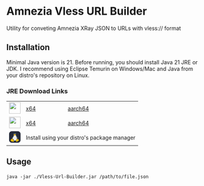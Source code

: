 # Amnezia Vless URL Builder
Utility for conveting Amnezia XRay JSON to URLs with vless:// format

## Installation
Minimal Java version is 21. Before running, you should install Java 21 JRE or JDK. 
I recommend using Eclipse Temurin on Windows/Mac and Java from your distro's repository on Linux.

### JRE Download Links

<table style="width: 100%; border: none;" cellspacing="0" cellpadding="0" border="0">
  <tr>
    <td>
      <img src="https://raw.githubusercontent.com/tandpfun/skill-icons/refs/heads/main/icons/Windows-Dark.svg" height="30px" width="30px"></img>
    </td>
  <td>
      <a href="https://objects.githubusercontent.com/github-production-release-asset-2e65be/602574963/17b3c72c-9fdd-4267-8441-1b1a1ef41b8e?X-Amz-Algorithm=AWS4-HMAC-SHA256&X-Amz-Credential=releaseassetproduction%2F20241205%2Fus-east-1%2Fs3%2Faws4_request&X-Amz-Date=20241205T125540Z&X-Amz-Expires=300&X-Amz-Signature=24f4efda84f63860d199b00eb3b8eccb03172f1627c92c2d9872bae179e11ea4&X-Amz-SignedHeaders=host&response-content-disposition=attachment%3B%20filename%3DOpenJDK21U-jre_x64_windows_hotspot_21.0.5_11.msi&response-content-type=application%2Foctet-stream">x64</a>
    </td>
    <td>
      <a href="https://objects.githubusercontent.com/github-production-release-asset-2e65be/602574963/2f09e3b5-7952-4970-ad80-42e0fdd2a6a8?X-Amz-Algorithm=AWS4-HMAC-SHA256&X-Amz-Credential=releaseassetproduction%2F20241205%2Fus-east-1%2Fs3%2Faws4_request&X-Amz-Date=20241205T125505Z&X-Amz-Expires=300&X-Amz-Signature=fcdc7a90c5945d480907e0befed5a9488ed5ccaa07d7396f566111287b107bb2&X-Amz-SignedHeaders=host&response-content-disposition=attachment%3B%20filename%3DOpenJDK21U-jre_aarch64_windows_hotspot_21.0.5_11.msi&response-content-type=application%2Foctet-stream">aarch64</a>
    </td>
  </tr>
  <tr>
    <td>
      <img src="https://raw.githubusercontent.com/tandpfun/skill-icons/refs/heads/main/icons/Apple-Dark.svg" height="30px" width="30px"></img>
    </td>
  <td>
      <a href="https://objects.githubusercontent.com/github-production-release-asset-2e65be/602574963/db86e8b9-4533-4c2f-90eb-322db5728685?X-Amz-Algorithm=AWS4-HMAC-SHA256&X-Amz-Credential=releaseassetproduction%2F20241205%2Fus-east-1%2Fs3%2Faws4_request&X-Amz-Date=20241205T125923Z&X-Amz-Expires=300&X-Amz-Signature=65f5894de5a73c91ce705f2465e27a311b2d34928c0cdc47817a1e34a447d6e2&X-Amz-SignedHeaders=host&response-content-disposition=attachment%3B%20filename%3DOpenJDK21U-jre_x64_mac_hotspot_21.0.5_11.pkg&response-content-type=application%2Foctet-stream">x64</a>
    </td>
    <td>
      <a href="https://objects.githubusercontent.com/github-production-release-asset-2e65be/602574963/59e38ca7-9769-4ef4-8f97-5728ad1ed87b?X-Amz-Algorithm=AWS4-HMAC-SHA256&X-Amz-Credential=releaseassetproduction%2F20241205%2Fus-east-1%2Fs3%2Faws4_request&X-Amz-Date=20241205T125905Z&X-Amz-Expires=300&X-Amz-Signature=0515a92b2766f4cdf5190aef983125aef863622a63ba5adccdc5b32010ae4b50&X-Amz-SignedHeaders=host&response-content-disposition=attachment%3B%20filename%3DOpenJDK21U-jre_aarch64_mac_hotspot_21.0.5_11.pkg&response-content-type=application%2Foctet-stream">aarch64</a>
    </td>
  </tr>
  <tr>
    <td>
      <img src="https://raw.githubusercontent.com/tandpfun/skill-icons/refs/heads/main/icons/Linux-Dark.svg" height="30px" width="30px"></img>
    </td>
    <td colspan=2>Install using your distro's package manager</td>
  </tr>
</table>

## Usage
```
java -jar ./Vless-Url-Builder.jar /path/to/file.json
```
